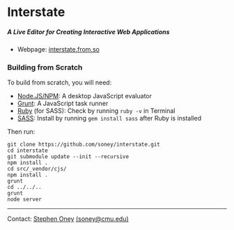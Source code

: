 # Interstate
##### A Live Editor for Creating Interactive Web Applications

* Webpage: [interstate.from.so](http://interstate.from.so)

### Building from Scratch
To build from scratch, you will need:

* [Node.JS/NPM](http://nodejs.org/): A desktop JavaScript evaluator
* [Grunt](http://gruntjs.com/): A JavaScript task runner
* [Ruby](http://www.ruby-lang.org/en/downloads/) (for SASS): Check by running `ruby -v` in Terminal
* [SASS](http://sass-lang.com/download.html): Install by running `gem install sass` after Ruby is installed

Then run:

    git clone https://github.com/soney/interstate.git
    cd interstate
    git submodule update --init --recursive
    npm install .
    cd src/_vendor/cjs/
    npm install .
    grunt
    cd ../../..
    grunt
    node server

---
Contact: [Stephen Oney](http://from.so/) [(soney@cmu.edu)](mailto:soney@cmu.edu)
